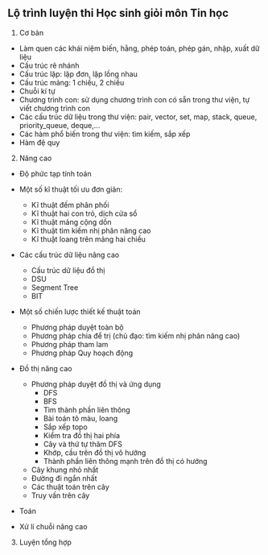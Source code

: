 ## Lộ trình luyện thi Học sinh giỏi môn Tin học

1. Cơ bản
  - Làm quen các khái niệm biến, hằng, phép toán, phép gán, nhập, xuất dữ liệu
  - Cấu trúc rẽ nhánh
  - Cấu trúc lặp: lặp đơn, lặp lồng nhau
  - Cấu trúc mảng: 1 chiều, 2 chiều
  - Chuỗi kí tự
  - Chương trình con: sử dụng chương trình con có sẵn trong thư viện, tự viết chương trình con
  - Các cấu trúc dữ liệu trong thư viện: pair, vector, set, map, stack, queue, priority_queue, deque,...
  - Các hàm phổ biến trong thư viện: tìm kiếm, sắp xếp
  - Hàm đệ quy

2. Nâng cao
  - Độ phức tạp tính toán
  - Một số kĩ thuật tối ưu đơn giản:
    - Kĩ thuật đếm phân phối
    - Kĩ thuật hai con trỏ, dịch cửa sổ
    - Kĩ thuật mảng cộng dồn
    - Kĩ thuật tìm kiếm nhị phân nâng cao
    - Kĩ thuật loang trên mảng hai chiều
  
  - Các cấu trúc dữ liệu nâng cao
    - Cấu trúc dữ liệu đồ thị
    - DSU
    - Segment Tree
    - BIT
   
  - Một số chiến lược thiết kế thuật toán
    - Phương pháp duyệt toàn bộ
    - Phương pháp chia để trị (chủ đạo: tìm kiếm nhị phân nâng cao)
    - Phương pháp tham lam
    - Phương pháp Quy hoạch động
   
  - Đồ thị nâng cao
    - Phương pháp duyệt đồ thị và ứng dụng
      - DFS
      - BFS
      - Tìm thành phần liên thông
      - Bài toán tô màu, loang
      - Sắp xếp topo
      - Kiểm tra đồ thị hai phía
      - Cây và thứ tự thăm DFS
      - Khớp, cầu trên đồ thị vô hướng
      - Thành phần liên thông mạnh trên đồ thị có hướng
    - Cây khung nhỏ nhất
    - Đường đi ngắn nhất
    - Các thuật toán trên cây
    - Truy vấn trên cây
- Toán
- Xử lí chuỗi nâng cao

3. Luyện tổng hợp
